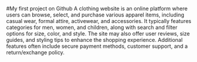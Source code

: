 #My first project on Github
A clothing website is an online platform where users can browse, select, and purchase various apparel items, including casual wear, formal attire, activewear, and accessories. It typically features categories for men, women, and children, along with search and filter options for size, color, and style. The site may also offer user reviews, size guides, and styling tips to enhance the shopping experience. Additional features often include secure payment methods, customer support, and a return/exchange policy.
